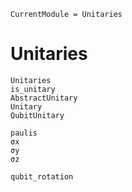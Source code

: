 ```@meta
CurrentModule = Unitaries
```

# Unitaries

```@docs
Unitaries
is_unitary
AbstractUnitary
Unitary
QubitUnitary
```

```@docs
paulis
σx
σy
σz
```

```@docs
qubit_rotation
```
